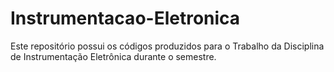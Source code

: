# Instrumentacao-Eletronica
Este repositório possui os códigos produzidos para o Trabalho da Disciplina de Instrumentação Eletrônica durante o semestre.
